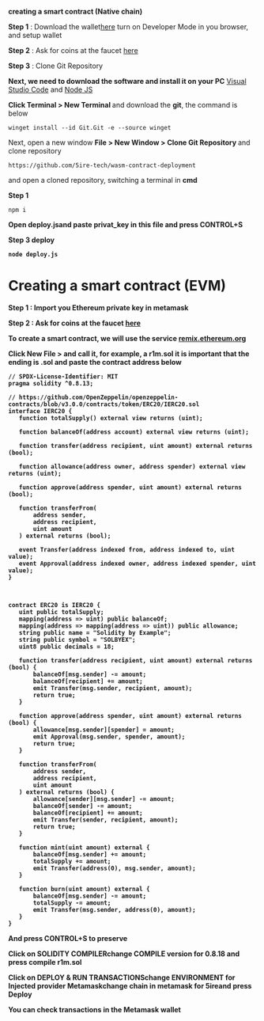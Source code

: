 <b>creating a smart contract (Native chain)</b>

<b>Step 1</b> : Download the wallet[here](https://explorer.5ire.network/) turn on Developer Mode in you browser, and setup wallet

<b>Step 2</b> : Ask for coins at the faucet [here](https://explorer.5ire.network/faucet)

<b>Step 3</b> : Clone Git Repository

<b> Next, we need to download the software and install it on your PC</b> [Visual Studio Code](https://code.visualstudio.com/) and [Node JS](https://nodejs.org/uk/download/)

<b> Click Terminal > New Terminal </b> and download the <b>git</b>, the command is below 

```
winget install --id Git.Git -e --source winget
```
Next, open a new window <b>File > New Window > Clone Git Repository </b> and clone repository

```
https://github.com/5ire-tech/wasm-contract-deployment
```
and open a cloned repository, switching a terminal in <b>cmd</b>

<b>Step 1</b> 

```
npm i
```
<b>Open <b>deploy.js</b>and paste <b>privat_key</b> in this file and press <b>CONTROL+S</b>

<b>Step 3</b> deploy 
```
node deploy.js
```
<H1>Creating a smart contract (EVM)</H1>

<b>Step 1</b> : Import you Ethereum private key in metamask

<b>Step 2</b> : Ask for coins at the faucet [here](https://explorer.5ire.network/faucet)

To create a smart contract, we will use the service [remix.ethereum.org](https://remix.ethereum.org/#optimize=false&runs=200&evmVersion=null&version=soljson-v0.8.7+commit.e28d00a7.js)

<b> Click New File > </b> and call it, for example, a <b> r1m.sol </b> it is important that the ending is <b>.sol</b> and paste the contract address below 

```
// SPDX-License-Identifier: MIT
pragma solidity ^0.8.13;
 
// https://github.com/OpenZeppelin/openzeppelin-contracts/blob/v3.0.0/contracts/token/ERC20/IERC20.sol
interface IERC20 {
   function totalSupply() external view returns (uint);
 
   function balanceOf(address account) external view returns (uint);
 
   function transfer(address recipient, uint amount) external returns (bool);
 
   function allowance(address owner, address spender) external view returns (uint);
 
   function approve(address spender, uint amount) external returns (bool);
 
   function transferFrom(
       address sender,
       address recipient,
       uint amount
   ) external returns (bool);
 
   event Transfer(address indexed from, address indexed to, uint value);
   event Approval(address indexed owner, address indexed spender, uint value);
}
 
 
 
contract ERC20 is IERC20 {
   uint public totalSupply;
   mapping(address => uint) public balanceOf;
   mapping(address => mapping(address => uint)) public allowance;
   string public name = "Solidity by Example";
   string public symbol = "SOLBYEX";
   uint8 public decimals = 18;
 
   function transfer(address recipient, uint amount) external returns (bool) {
       balanceOf[msg.sender] -= amount;
       balanceOf[recipient] += amount;
       emit Transfer(msg.sender, recipient, amount);
       return true;
   }
 
   function approve(address spender, uint amount) external returns (bool) {
       allowance[msg.sender][spender] = amount;
       emit Approval(msg.sender, spender, amount);
       return true;
   }
 
   function transferFrom(
       address sender,
       address recipient,
       uint amount
   ) external returns (bool) {
       allowance[sender][msg.sender] -= amount;
       balanceOf[sender] -= amount;
       balanceOf[recipient] += amount;
       emit Transfer(sender, recipient, amount);
       return true;
   }
 
   function mint(uint amount) external {
       balanceOf[msg.sender] += amount;
       totalSupply += amount;
       emit Transfer(address(0), msg.sender, amount);
   }
 
   function burn(uint amount) external {
       balanceOf[msg.sender] -= amount;
       totalSupply -= amount;
       emit Transfer(msg.sender, address(0), amount);
   }
}
```

And press <b>CONTROL+S</b> to preserve 

Click on <b>SOLIDITY COMPILER</b>change COMPILE version for 0.8.18 and press <b>compile r1m.sol</b>

Click on <b>DEPLOY & RUN TRANSACTIONS</b>change ENVIRONMENT for <b>Injected provider Metamask</b>change chain in metamask for <b>5ire</b>and press <b>Deploy</b>

You can check transactions in the Metamask wallet 
